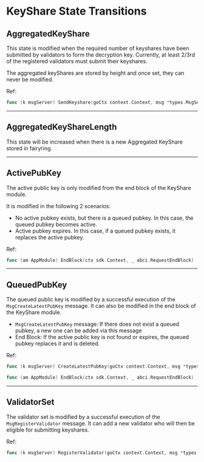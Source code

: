 # KeyShare State Transitions

## AggregatedKeyShare

This state is modified when the required number of keyshares have been submitted by validators to form the decryption key.
Currently, at least 2/3rd of the registered validators must submit their keyshares.

The aggregated keyShares are stored by height and once set, they can never be modified.

Ref:

```go
func (k msgServer) SendKeyshare(goCtx context.Context, msg *types.MsgSendKeyshare) (*types.MsgSendKeyshareResponse, error)
```

---

## AggregatedKeyShareLength

This state will be increased when there is a new Aggregated KeyShare stored in fairyring.

---

## ActivePubKey

The active public key is only modified from the end block of the KeyShare module.

It is modified in the following 2 scenarios:

- No active pubkey exists, but there is a queued pubkey. In this case, the queued pubkey becomes active.
- Active pubkey expires. In this case, if a queued pubkey exists, it replaces the active pubkey.

Ref:

```go
func (am AppModule) EndBlock(ctx sdk.Context, _ abci.RequestEndBlock) []abci.ValidatorUpdate
```

---

## QueuedPubKey

The queued public key is modified by a successful execution of the `MsgCreateLatestPubKey` message. It can also be modified in the end block of the KeyShare module.

- `MsgCreateLatestPubKey` message: If there does not exist a queued pubkey, a new one can be added via this message
- End Block: If the active public key is not found or expires, the queued pubkey replaces it and is deleted.

Ref:

```go
func (k msgServer) CreateLatestPubKey(goCtx context.Context, msg *types.MsgCreateLatestPubKey) (*types.MsgCreateLatestPubKeyResponse, error)

func (am AppModule) EndBlock(ctx sdk.Context, _ abci.RequestEndBlock) []abci.ValidatorUpdate
```

---

## ValidatorSet

The validator set is modified by a successful execution of the `MsgRegisterValidator` message. It can add a new validator who will then be eligible for submitting keyshares.

Ref:

```go
func (k msgServer) RegisterValidator(goCtx context.Context, msg *types.MsgRegisterValidator) (*types.MsgRegisterValidatorResponse, error)
```
